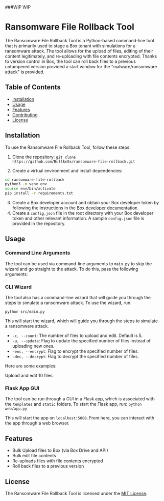###WIP WIP 

# Ransomware File Rollback Tool

The Ransomware File Rollback Tool is a Python-based command-line tool that is primarily used to stage a Box tenant with simulations for a ransomware attack. The tool allows for the upload of files, editing of their content legitimately, and re-uploading with file contents encrypted. Thanks to version control in Box, the tool can roll back files to a previous untampered version provided a start window for the "malware/ransomware attack" is provided.

## Table of Contents
- [Installation](#installation)
- [Usage](#usage)
- [Features](#features)
- [Contributing](#contributing)
- [License](#license)

## Installation
To use the Ransomware File Rollback Tool, follow these steps:

1. Clone the repository:
```git clone https://github.com/Bullkn0x/ransomware-file-rollback.git```

2. Create a virtual environment and install dependencies:

```bash
cd ransomware-file-rollback
python3 -m venv env
source env/bin/activate
pip install -r requirements.txt
```

3. Create a Box developer account and obtain your Box developer token by following the instructions in the [Box developer documentation](https://developer.box.com/docs/getting-started-box-platform).
4. Create a `config.json` file in the root directory with your Box developer token and other relevant information. A sample `config.json` file is provided in the repository.


## Usage



### Command Line Arguments

The tool can be used via command-line arguments to `main.py` to skip the wizard and go straight to the attack. To do this, pass the following arguments:

### CLI Wizard

The tool also has a command-line wizard that will guide you through the steps to simulate a ransomware attack. To use the wizard, run:

```python src/main.py```

This will start the wizard, which will guide you through the steps to simulate a ransomware attack.

- `-c, --count`: The number of files to upload and edit. Default is 5.
- `-u, --update`: Flag to update the specified number of files instead of uploading new ones.
- `-enc, --encrypt`: Flag to encrypt the specified number of files.
- `-dec, --decrypt`: Flag to decrypt the specified number of files.

Here are some examples:

Upload and edit 10 files:


### Flask App GUI

The tool can be run through a GUI in a Flask app, which is associated with the `templates` and `static` folders. To start the Flask app, run:
`python web/app.py`


This will start the app on `localhost:5000`. From here, you can interact with the app through a web browser.





## Features
- Bulk Upload files to Box (via Box Drive and API)
- Bulk edit file contents
- Re-uploads files with file contents encrypted
- Roll back files to a previous version



## License
The Ransomware File Rollback Tool is licensed under the [MIT License](https://github.com/Bullkn0x/ransomware-file-rollback/blob/main/LICENSE).

